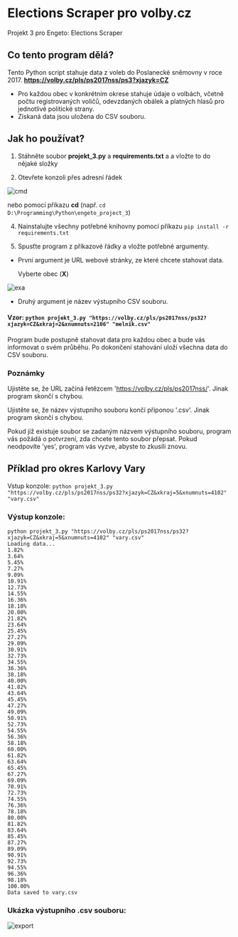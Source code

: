 # Elections Scraper pro volby.cz  
Projekt 3 pro Engeto: Elections Scraper  

## Co tento program dělá?
Tento Python script stahuje data z voleb do Poslanecké sněmovny v roce 2017. **https://volby.cz/pls/ps2017nss/ps3?xjazyk=CZ**
- Pro každou obec v konkrétním okrese stahuje údaje o volbách, včetně počtu registrovaných voličů, odevzdaných obálek a platných hlasů pro jednotlivé politické strany. 
- Získaná data jsou uložena do CSV souboru.

## Jak ho používat?
1. Stáhněte soubor **projekt_3.py** a **requirements.txt** a a vložte to do nějaké složky

2. Otevřete konzoli přes adresní řádek
   
![cmd](https://github.com/pavelkartin/Engeto-Projekt_3/assets/128692213/108830bd-684e-4e2e-a509-23beeb7bd914)  

nebo pomocí příkazu **cd** (např. `cd D:\Programming\Python\engeto_project_3`)

4. Nainstalujte všechny potřebné knihovny pomocí příkazu `pip install -r requirements.txt`

5. Spusťte program z příkazové řádky a vložte potřebné argumenty. 
- První argument je URL webové stránky, ze které chcete stahovat data. 

    Vyberte obec (**X**)

![exa](https://github.com/pavelkartin/Engeto-Projekt_3/assets/128692213/5c6b2cfc-0389-48fb-85f7-f6c1b1a6cb1c)

- Druhý argument je název výstupního CSV souboru.

#### Vzor: `python projekt_3.py "https://volby.cz/pls/ps2017nss/ps32?xjazyk=CZ&xkraj=2&xnumnuts=2106" "melnik.csv"`

Program bude postupně stahovat data pro každou obec a bude vás informovat o svém průběhu. Po dokončení stahování uloží všechna data do CSV souboru.

### Poznámky
Ujistěte se, že URL začíná řetězcem 'https://volby.cz/pls/ps2017nss/'. Jinak program skončí s chybou.

Ujistěte se, že název výstupního souboru končí příponou '.csv'. Jinak program skončí s chybou.

Pokud již existuje soubor se zadaným názvem výstupního souboru, program vás požádá o potvrzení, zda chcete tento soubor přepsat. Pokud neodpovíte 'yes', program vás vyzve, abyste to zkusili znovu.

## Příklad pro okres Karlovy Vary
Vstup konzole: `python projekt_3.py "https://volby.cz/pls/ps2017nss/ps32?xjazyk=CZ&xkraj=5&xnumnuts=4102" "vary.csv"`

### Výstup konzole:
```
python projekt_3.py "https://volby.cz/pls/ps2017nss/ps32?xjazyk=CZ&xkraj=5&xnumnuts=4102" "vary.csv"
Loading data...
1.82%
3.64%
5.45%
7.27%
9.09%
10.91%
12.73%
14.55%
16.36%
18.18%
20.00%
21.82%
23.64%
25.45%
27.27%
29.09%
30.91%
32.73%
34.55%
36.36%
38.18%
40.00%
41.82%
43.64%
45.45%
47.27%
49.09%
50.91%
52.73%
54.55%
56.36%
58.18%
60.00%
61.82%
63.64%
65.45%
67.27%
69.09%
70.91%
72.73%
74.55%
76.36%
78.18%
80.00%
81.82%
83.64%
85.45%
87.27%
89.09%
90.91%
92.73%
94.55%
96.36%
98.18%
100.00%
Data saved to vary.csv
```
### Ukázka výstupního .csv souboru:
![export](https://github.com/pavelkartin/Engeto-Projekt_3/assets/128692213/b69b9ad3-14f3-4bd1-89cf-27d6ff8abbcb)
